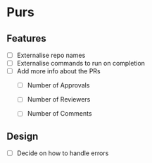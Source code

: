 # Purs


## Features

- [ ] Externalise repo names
- [ ] Externalise commands to run on completion
- [ ] Add more info about the PRs
  - [ ] Number of Approvals
  - [ ] Number of Reviewers
  - [ ] Number of Comments


## Design

- [ ] Decide on how to handle errors
